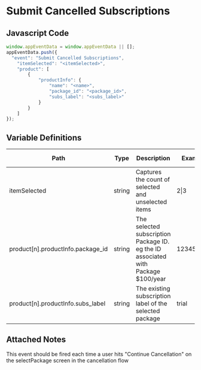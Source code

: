 # Submit Cancelled Subscriptions

### 

## Javascript Code
```js
window.appEventData = window.appEventData || [];
appEventData.push({
  "event": "Submit Cancelled Subscriptions",
    "itemSelected": "<itemSelected>",
    "product": [
        {
            "productInfo": {
                "name": "<name>",
                "package_id": "<package_id>",
                "subs_label": "<subs_label>"
            }
        }
    ]
});
```

## Variable Definitions

|Path|Type|Description|Example|Pattern|Min Length|Max Length|Minimum|Maximum|Multiple Of|
| --- | --- | --- | --- | --- | --- | --- | --- | --- | --- |
|itemSelected|string|Captures the count of selected and unselected items|2\|3|||||||
|product[n].productInfo.package_id|string|The selected subscription Package ID. eg the ID associated with Package  $100\/year|123456789|||||||
|product[n].productInfo.subs_label|string|The existing subscription label of the selected package|trial|||||||

## Attached Notes

<p>This event should be fired each time a user hits "Continue Cancellation" on the selectPackage screen in the cancellation flow</p>
